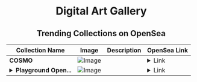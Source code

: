 <div align="center">

# Digital Art Gallery

## Trending Collections on OpenSea

| Collection Name                       | Image                                                                                     | Description                       | OpenSea Link                                                                                          |
|---------------------------------------|-------------------------------------------------------------------------------------------|-----------------------------------|--------------------------------------------------------------------------------------------------------|
| **COSMO** | ![Image](https://i.seadn.io/s/raw/files/a62cf295196d07774fd17eed9a1c4a5e.jpg?w=500&auto=format?w=200&auto=format) |  | <details><summary>Link</summary>[COSMO](https://opensea.io/collection/cosmo-130)</details> |
| **<details><summary>Playground Open...</summary>Playground Open Ticketing Ecosystem Event 12355</details>** | ![Image](https://i.seadn.io/s/raw/files/ad4b567b5e819f5eb9dc8588aeb6896f.png?w=500&auto=format?w=200&auto=format) |  | <details><summary>Link</summary>[Playground Open Ticketing Ecosystem Event 12355](https://opensea.io/collection/playground-open-ticketing-ecosystem-event-12355)</details> |

</div>